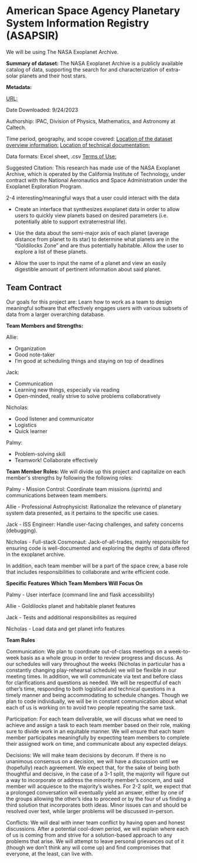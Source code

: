 # **American Space Agency Planetary System Information Registry (ASAPSIR)**

We will be using The NASA Exoplanet Archive.

**Summary of dataset:** The NASA Exoplanet Archive is a publicly available catalog of data, supporting the search for and characterization of extra-solar planets and their host stars.

**Metadata:**

[URL:](https://exoplanetarchive.ipac.caltech.edu/cgi-bin/TblView/nph-tblView?app=ExoTbls&config=PSCompPars)

Date Downloaded: 9/24/2023

Authorship: IPAC, Division of Physics, Mathematics, and Astronomy at Caltech.

Time period, geography, and scope covered: 
[Location of the dataset overview information:](https://exoplanetarchive.ipac.caltech.edu/docs/data.html)
[Location of technical documentation:](https://exoplanetarchive.ipac.caltech.edu/applications/DocSet/index.html?doctree=/docs/docmenu.xml&startdoc=item_1_01)

Data formats: Excel sheet, .csv 
[Terms of Use:](https://exoplanetarchive.ipac.caltech.edu/docs/privacy.html)

Suggested Citation: 
This research has made use of the NASA Exoplanet Archive, which is operated by the California Institute of Technology, under contract with the National Aeronautics and Space Administration under the Exoplanet Exploration Program.

2-4 interesting/meaningful ways that a user could interact with the data
- Create an interface that synthesizes exoplanet data in order to   allow users to quickly view planets based on desired parameters (i.e. potentially able to support extraterrestrial life).
 
- Use the data about the semi-major axis of each planet (average distance from planet to its star) to determine what planets are in the “Goldilocks Zone” and are thus potentially habitable. Allow the user to explore a list of these planets.
- Allow the user to input the name of a planet and view an easily digestible amount of pertinent information about said planet.

## **Team Contract**

Our goals for this project are: Learn how to work as a team to design meaningful software that effectively engages users with various subsets of data from a larger overarching database. 

**Team Members and Strengths:**

Allie:
- Organization
- Good note-taker
- I’m good at scheduling things and staying on top of deadlines

Jack: 
- Communication 
- Learning new things, especially via reading
- Open-minded, really strive to solve problems collaboratively 

Nicholas:
- Good listener and communicator 
- Logistics 
- Quick learner

Palmy:
- Problem-solving skill
- Teamwork! Collaborate effectively

**Team Member Roles:**
We will divide up this project and capitalize on each member's strengths by following the following roles:

Palmy - Mission Control: Coordinate team missions (sprints) and communications between team members.

Allie - Professional Astrophysicist: Rationalize the relevance of planetary system data presented, as it pertains to the specific use cases. 

Jack - ISS Engineer: Handle user-facing challenges, and safety concerns (debugging). 

Nicholas - Full-stack Cosmonaut:  Jack-of-all-trades, mainly responsible for ensuring code is well-documented and exploring the depths of data offered in the exoplanet archive.

In addition, each team member will be a part of the space crew, a base role that includes responsibilities to collaborate and write efficient code.

**Specific Features Which Team Members Will Focus On**

Palmy - User interface (command line and flask accessibility)

Allie - Goldilocks planet and habitable planet features

Jack - Tests and additional responsibilites as required

Nicholas - Load data and get planet info features

**Team Rules**

Communication:
We plan to coordinate out-of-class meetings on a week-to-week basis as a whole group in order to review progress and discuss. As our schedules will vary throughout the weeks (Nicholas in particular has a constantly changing play-rehearsal schedule) we will be flexible in our meeting times. 
In addition, we will communicate via text and before class for clarifications and questions as needed.
We will be respectful of each other’s time, responding to both logistical and technical questions in a timely manner and being accommodating to schedule changes. Though we plan to code individually, we will be in constant communication about what each of us is working on to avoid two people repeating the same task.

Participation:
For each team deliverable, we will discuss what we need to achieve and assign a task to each team member based on their role, making sure to divide work in an equitable manner. We will ensure that each team member participates meaningfully by expecting team members to complete their assigned work on time, and communicate about any expected delays.

Decisions:
We will make team decisions by decorum. If there is no unanimous consensus on a decision, we will have a discussion until we (hopefully) reach agreement. We expect that, for the sake of being both thoughtful and decisive, in the case of a 3-1 split, the majority will figure out a way to incorporate or address the minority member’s concern, and said member will acquiesce to the majority’s wishes. For 2-2 split, we expect that a prolonged conversation will eventually yield an answer, either by one of the groups allowing the other’s idea to proceed or by the four of us finding a third solution that incorporates both ideas. Minor issues can and should be resolved over text, while larger problems will be discussed in-person.

Conflicts:
We will deal with inner team conflict by having open and honest discussions. After a potential cool-down period, we will explain where each of us is coming from and strive for a solution-based approach to any problems that arise. We will attempt to leave personal grievances out of it (though we don’t think any will come up) and find compromises that everyone, at the least, can live with.
